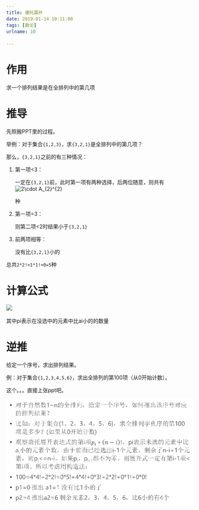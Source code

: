 ```yaml
---
title: 康托展开
date: 2019-01-14 10:11:00
tags: [数论]
urlname: 10

---
```

<!--markdown-->
# 作用

求一个排列结果是在全排列中的第几项

# 推导

先照搬PPT里的过程。

举例：对于集合```{1,2,3}```，求```{3,2,1}```是全排列中的第几项？

那么，```{3,2,1}```之前的有三种情况：

1. 第一项<3：

   一定在```{3,2,1}```前，此时第一项有两种选择，后两位随意，则共有<img src="https://latex.codecogs.com/png.latex?%5Cdpi%7B150%7D%20%5Cbg_white%20%5Cfn_phv%202%5Ccdot%20A_%7B2%7D%5E%7B2%7D" title="2\cdot A_{2}^{2}" />

   种

2. 第一项=3：

   则第二项<2时结果小于```{3,2,1}```

3. 前两项相等：

   没有比```{3,2,1}```小的

总共```2*2!+1*1!+0=5```种

# 计算公式

<img src="https://latex.codecogs.com/png.latex?%5Cdpi%7B150%7D%20%5Cbg_white%20%5Cfn_phv%20ans%3D%20%5Csum_%7Bn%7D%5E%7Bi%3D1%7Dp_%7Bi%7D*%28n-i%29%21" />

其中pi表示在没选中的元素中比ai小的的数量

# 逆推

给定一个序号，求出排列结果。

例：对于集合```{1,2,3,4,5,6}```，求出全排列的第100项（从0开始计数）。

这个。。。直接上张ppt吧。

![PPT](%E5%BA%B7%E6%89%98%E5%B1%95%E5%BC%80/5c4144502f7eb.png)

